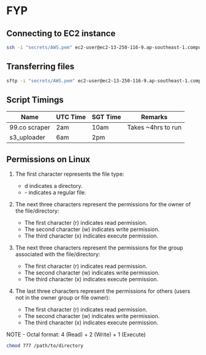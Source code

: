# FYP

## Connecting to EC2 instance

```bash
ssh -i "secrets/AWS.pem" ec2-user@ec2-13-250-116-9.ap-southeast-1.compute.amazonaws.com
```

## Transferring files

```bash
sftp -i "secrets/AWS.pem" ec2-user@ec2-13-250-116-9.ap-southeast-1.compute.amazonaws.com
```

## Script Timings

| Name          | UTC Time | SGT Time | Remarks            |
| ------------- | -------- | -------- | ------------------ |
| 99.co scraper | 2am      | 10am     | Takes ~4hrs to run |
| s3_uploader   | 6am      | 2pm      |                    |

## Permissions on Linux

1. The first character represents the file type:

   - d indicates a directory.
   - \- indicates a regular file.

2. The next three characters represent the permissions for the owner of the file/directory:

   - The first character (r) indicates read permission.
   - The second character (w) indicates write permission.
   - The third character (x) indicates execute permission.

3. The next three characters represent the permissions for the group associated with the file/directory:

   - The first character (r) indicates read permission.
   - The second character (w) indicates write permission.
   - The third character (x) indicates execute permission.

4. The last three characters represent the permissions for others (users not in the owner group or file owner):

   - The first character (r) indicates read permission.
   - The second character (w) indicates write permission.
   - The third character (x) indicates execute permission.

NOTE - Octal format: 4 (Read) + 2 (Write) + 1 (Execute)

```bash
chmod 777 /path/to/directory
```
